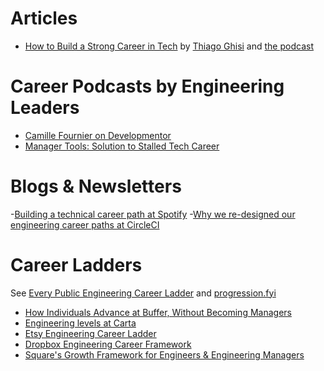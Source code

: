 # Articles
- [How to Build a Strong Career in Tech](https://www.linkedin.com/pulse/how-build-strong-career-tech-thiago-ghisi/) by [Thiago Ghisi](https://www.linkedin.com/in/thiagoghisi/) and [the podcast](https://open.spotify.com/episode/6PiALhjL4Re9yYB8dIjFKR)

# Career Podcasts by Engineering Leaders
- [Camille Fournier on Developmentor](https://develomentor.com/2021/02/18/camille-fournier-engineering-manager-at-startups-corporations-edited/)
- [Manager Tools: Solution to Stalled Tech Career](https://www.manager-tools.com/2005/06/solution-to-a-stalled-technical-career)

# Blogs & Newsletters
-[Building a technical career path at Spotify](https://engineering.atspotify.com/2016/02/technical-career-path/)
-[Why we re-designed our engineering career paths at CircleCI](https://circleci.com/blog/why-we-re-designed-our-engineering-career-paths-at-circleci/)

# Career Ladders
See [Every Public Engineering Career Ladder](https://www.swyx.io/career-ladders) and [progression.fyi](https://www.progression.fyi/)
- [How Individuals Advance at Buffer, Without Becoming Managers](https://buffer.com/resources/career-framework/)
- [Engineering levels at Carta](https://medium.com/building-carta/engineering-levels-at-carta-d33db2a55a20)
- [Etsy Engineering Career Ladder](https://etsy.github.io/Etsy-Engineering-Career-Ladder/)
- [Dropbox Engineering Career Framework](https://dropbox.github.io/dbx-career-framework/)
- [Square's Growth Framework for Engineers & Engineering Managers](https://developer.squareup.com/blog/squares-growth-framework-for-engineers-and-engineering-managers/)
